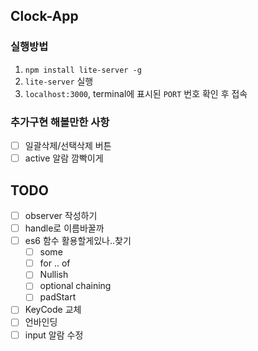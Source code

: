 ## Clock-App

### 실행방법
1. `npm install lite-server -g`
2. `lite-server` 실행
3. `localhost:3000`, terminal에 표시된 `PORT` 번호 확인 후 접속

### 추가구현 해볼만한 사항
- [ ] 일괄삭제/선택삭제 버튼
- [ ] active 알람 깜빡이게

## TODO
- [ ] observer 작성하기
- [ ] handle로 이름바꿀까
- [ ] es6 함수 활용할게있나..찾기
  - [ ] some
  - [ ] for .. of
  - [ ] Nullish 
  - [ ] optional chaining
  - [ ] padStart 
- [ ] KeyCode 교체
- [ ] 언바인딩
- [ ] input 알람 수정
